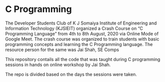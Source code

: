 # C Programming

<p>The Developer Students Club of K J Somaiya Institute of Engineering and Information Technology (KJSIEIT) organized a Crash Course on “C Programming Language” from 4th to 8th August, 2020 via Online Mode of Google Meet. The crash course was organized to train students with basic programming concepts and learning the C Programming language. The resource person for the same was Jai Shah, SE Comps</p>

<p>This repository contails all the code that was taught during C programming sessions in hands on online workshop by Jai Shah.</p>
<p>The repo is divided based on the days the sessions were taken.</p>
